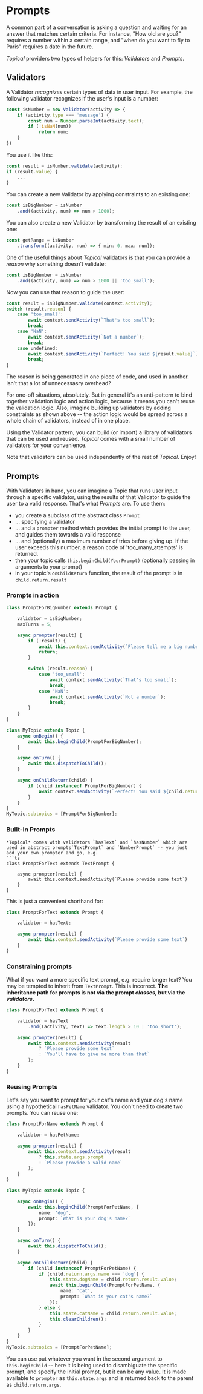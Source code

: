 # Prompts

A common part of a conversation is asking a question and waiting for an answer that matches certain criteria. For instance, "How old are you?" requires a number within a certain range, and "when do you want to fly to Paris" requires a date in the future.

*Topical* providers two types of helpers for this: *Validators* and *Prompts*.

## Validators

A Validator *recognizes* certain types of data in user input. For example, the following validator recognizes if the user's input is a number:
```ts
const isNumber = new Validator(activity => {
    if (activity.type === 'message') {
        const num = Number.parseInt(activity.text);
        if (!isNaN(num))
            return num;
    }
})
```
You use it like this:
```ts
const result = isNumber.validate(activity);
if (result.value) {
    ...
}
```
You can create a new Validator by applying constraints to an existing one:
```ts
const isBigNumber = isNumber
    .and((activity, num) => num > 1000);
```
You can also create a new Validator by transforming the result of an existing one:
```ts
const getRange = isNumber
    .transform((activity, num) => { min: 0, max: num});
```
One of the useful things about *Topical* validators is that you can provide a *reason* why something doesn't validate:
```ts
const isBigNumber = isNumber
    .and((activity, num) => num > 1000 || 'too_small');
```
Now you can use that reason to guide the user:
```ts
const result = isBigNumber.validate(context.activity);
switch (result.reason) {
    case 'too_small':
        await context.sendActivity(`That's too small`);
        break;
    case 'NaN':
        await context.sendActicity(`Not a number`);
        break;
    case undefined:
        await context.sendActivity(`Perfect! You said ${result.value}`);
        break;
}
```
The reason is being generated in one piece of code, and used in another. Isn't that a lot of unnecessasry overhead?

For one-off situations, absolutely. But in general it's an anti-pattern to bind together validation logic and action logic, because it means you can't reuse the validation logic. Also, imagine building up validators by adding constraints as shown above -- the action logic would be spread across a whole chain of validators, instead of in one place.

Using the Validator pattern, you can build (or import) a library of validators that can be used and reused. *Topical* comes with a small number of validators for your convenience.

Note that validators can be used independently of the rest of *Topical*. Enjoy!

## Prompts

With Validators in hand, you can imagine a Topic that runs user input through a specific validator, using the results of that Validator to guide the user to a valid response. That's what *Prompts* are. To use them:

* you create a subclass of the abstract class `Prompt`
* ... specifying a validator
* ... and a `prompter` method which provides the initial prompt to the user, and guides them towards a valid response
* ... and (optionally) a maximum number of tries before giving up. If the user exceeds this number, a reason code of 'too_many_attempts' is returned.
* then your topic calls `this.beginChild(YourPrompt)` (optionally passing in arguments to your prompt)
* in your topic's `onChildReturn` function, the result of the prompt is in `child.return.result`

### Prompts in action

```ts
class PromptForBigNumber extends Prompt {

    validator = isBigNumber;
    maxTurns = 5;

    async prompter(result) {
        if (!result) {
            await this.context.sendActivity(`Please tell me a big number.`);
            return;
        }

        switch (result.reason) {
            case 'too_small':
                await context.sendActivity(`That's too small`);
                break;
            case 'NaN':
                await context.sendActivity(`Not a number`);
                break;
        }
    }
}

class MyTopic extends Topic {
    async onBegin() {
        await this.beginChild(PromptForBigNumber);
    }

    async onTurn() {
        await this.dispatchToChild();
    }

    async onChildReturn(child) {
        if (child instanceof PromptForBigNumber) {
            await context.sendActivity(`Perfect! You said ${child.return.result.value}`);
        }
    }
}
MyTopic.subtopics = [PromptForBigNumber];
```
### Built-in Prompts
```
*Topical* comes with validators `hasText` and `hasNumber` which are used in abstract prompts`TextPrompt` and `NumberPrompt` -- you just add your own prompter and go, e.g.
```ts
class PromptForText extends TextPrompt {

    async prompter(result) {
        await this.context.sendActivity(`Please provide some text`)
    }
}
```
This is just a convenient shorthand for:
```ts
class PromptForText extends Prompt {

    validator = hasText;

    async prompter(result) {
        await this.context.sendActivity(`Please provide some text`)
    }
}
```
### Constraining prompts
What if you want a more specific text prompt, e.g. require longer text? You may be tempted to inherit from `TextPrompt`. This is incorrect. **The inheritance path for prompts is not via the prompt *classes*, but via the *validators*.**
```ts
class PromptForText extends Prompt {

    validator = hasText
        .and((activity, text) => text.length > 10 | 'too_short');

    async prompter(result) {
        await this.context.sendActivity(result
            ? `Please provide some text`
            : `You'll have to give me more than that`
        );
    }
}
```
### Reusing Prompts
Let's say you want to prompt for your cat's name and your dog's name using a hypothetical `hasPetName` validator. You don't need to create two prompts. You can reuse one:
```ts
class PromptForName extends Prompt {

    validator = hasPetName;

    async prompter(result) {
        await this.context.sendActivity(result
            ? this.state.args.prompt
            : `Please provide a valid name`
        );
    }
}

class MyTopic extends Topic {

    async onBegin() {
        await this.beginChild(PromptForPetName, {
            name: 'dog',
            prompt: `What is your dog's name?`
        });
    }

    async onTurn() {
        await this.dispatchToChild();
    }

    async onChildReturn(child) {
        if (child instanceof PromptForPetName) {
            if (child.return.args.name === 'dog') {
                this.state.dogName = child.return.result.value;
                await this.beginChild(PromptForPetName, {
                    name: 'cat',
                    prompt: `What is your cat's name?`
                });
            } else {
                this.state.catName = child.return.result.value;
                this.clearChildren();
            }
        }
    }
}
MyTopic.subtopics = [PromptForPetName];
```
You can use put whatever you want in the second argument to `this.beginChild` -- here it is being used to disambiguate the specific prompt, and specify the initial prompt, but it can be any value. It is made available to `prompter` as `this.state.args` and is returned back to the parent as `child.return.args`.
